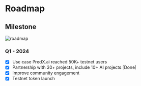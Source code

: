 # Roadmap

## Milestone

![roadmap](https://whitepaper.aimelia.network/~gitbook/image?url=https%3A%2F%2F516989656-files.gitbook.io%2F%7E%2Ffiles%2Fv0%2Fb%2Fgitbook-x-prod.appspot.com%2Fo%2Fspaces%252FCCzRRAwggtrnfKBiYaGq%252Fuploads%252FT1WUDQfpUeKRFEgDCpxV%252Fimage.png%3Falt%3Dmedia%26token%3D6c2d2a95-cbd1-4f64-8ab7-65a27292d684&width=768&dpr=4&quality=100&sign=9e3c4090e162c4f666dbcd1cead182f9fb2812a90ddda81d2970574a3f6febf9)

### Q1 - 2024

- [x] Use case PredX.ai reached 50K+ testnet users
- [x] Partnership with 30+ projects, include 10+ AI projects [Done]
- [x] Improve community engagement
- [x] Testnet token launch
